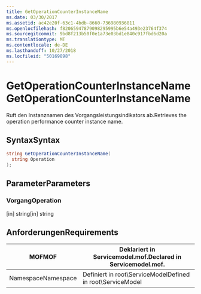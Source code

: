 ```yaml
---
title: GetOperationCounterInstanceName
ms.date: 03/30/2017
ms.assetid: ac42e20f-63c1-4bdb-8660-736980936811
ms.openlocfilehash: f82065947879098295995b6e54a493e23764f374
ms.sourcegitcommit: 9bd8f213b50f0e1a73e03bd1e840c917fbd6d20a
ms.translationtype: MT
ms.contentlocale: de-DE
ms.lasthandoff: 10/27/2018
ms.locfileid: "50169898"
---
```

# <a name="getoperationcounterinstancename"></a><span data-ttu-id="79102-102">GetOperationCounterInstanceName</span><span class="sxs-lookup"><span data-stu-id="79102-102">GetOperationCounterInstanceName</span></span>
<span data-ttu-id="79102-103">Ruft den Instanznamen des Vorgangsleistungsindikators ab.</span><span class="sxs-lookup"><span data-stu-id="79102-103">Retrieves the operation performance counter instance name.</span></span>  
  
## <a name="syntax"></a><span data-ttu-id="79102-104">Syntax</span><span class="sxs-lookup"><span data-stu-id="79102-104">Syntax</span></span>  
  
```csharp
string GetOperationCounterInstanceName(  
  string Operation  
);  
```  
  
## <a name="parameters"></a><span data-ttu-id="79102-105">Parameter</span><span class="sxs-lookup"><span data-stu-id="79102-105">Parameters</span></span>  
  
### <a name="operation"></a><span data-ttu-id="79102-106">Vorgang</span><span class="sxs-lookup"><span data-stu-id="79102-106">Operation</span></span>  
 <span data-ttu-id="79102-107">[in] string</span><span class="sxs-lookup"><span data-stu-id="79102-107">[in] string</span></span>  
  
## <a name="requirements"></a><span data-ttu-id="79102-108">Anforderungen</span><span class="sxs-lookup"><span data-stu-id="79102-108">Requirements</span></span>  
  
|<span data-ttu-id="79102-109">MOF</span><span class="sxs-lookup"><span data-stu-id="79102-109">MOF</span></span>|<span data-ttu-id="79102-110">Deklariert in Servicemodel.mof.</span><span class="sxs-lookup"><span data-stu-id="79102-110">Declared in Servicemodel.mof.</span></span>|  
|---------|-----------------------------------|  
|<span data-ttu-id="79102-111">Namespace</span><span class="sxs-lookup"><span data-stu-id="79102-111">Namespace</span></span>|<span data-ttu-id="79102-112">Definiert in root\ServiceModel</span><span class="sxs-lookup"><span data-stu-id="79102-112">Defined in root\ServiceModel</span></span>|
